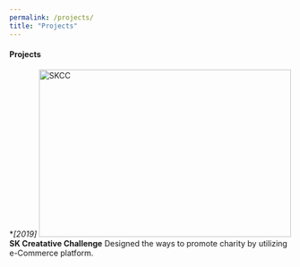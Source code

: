 ```yaml
---
permalink: /projects/
title: "Projects"
---
```

#### Projects
**[2019]* 
<img src="/homepage/assets/images/skcc_poster.png" width="450px" height="300px" title="skcc_poster" alt="SKCC"></img>
**SK Creatative Challenge** Designed the ways to promote charity by utilizing e-Commerce platform. 

